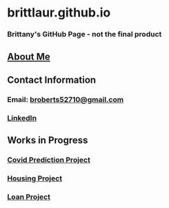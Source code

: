 # brittlaur.github.io

### Brittany's GitHub Page - not the final product

## <a href="https://brittlaur.github.io/about-me.html">About Me</a>

## Contact Information
### Email: broberts52710@gmail.com
### <a href="https://www.linkedin.com/in/brittany-roberts-699905ba/">LinkedIn</a>

## Works in Progress

### <a href="https://github.com/brittlaur/dsc450-Covid-Project">Covid Prediction Project</a>
### <a href="https://github.com/brittlaur/dsc450-Housing-Project">Housing Project</a>
### <a href="https://github.com/brittlaur/dsc450-Loan-Project">Loan Project</a>
